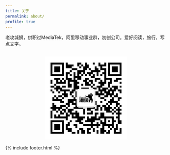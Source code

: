 ```yaml
---
title: 关于
permalink: about/
profile: true
---
```

老攻城狮，供职过MediaTek，阿里移动事业群，初创公司。爱好阅读，旅行，写点文字。
<br><br>
<div align="center">
	<img src="https://raw.githubusercontent.com/hncoder/hncoder.github.io/master/assets/images/qrcode_for_hncoder.jpg" style="margin: 0 auto;">
</div>


{% include footer.html %}
